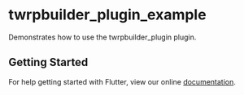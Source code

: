# twrpbuilder_plugin_example

Demonstrates how to use the twrpbuilder_plugin plugin.

## Getting Started

For help getting started with Flutter, view our online
[documentation](https://flutter.io/).
